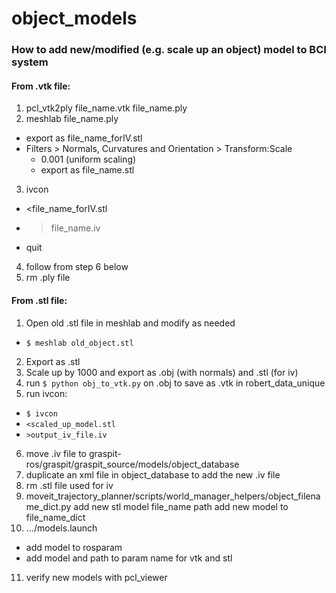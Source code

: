 object_models
=============

### How to add new/modified (e.g. scale up an object) model to BCI system

#### From .vtk file:

1. pcl_vtk2ply file_name.vtk file_name.ply
2. meshlab file_name.ply
  * export as file_name_forIV.stl
  * Filters > Normals, Curvatures and Orientation > Transform:Scale
    * 0.001 (uniform scaling)
    * export as file_name.stl
3. ivcon
  * <file_name_forIV.stl
  * >file_name.iv
  * quit
4. follow from step 6 below
5. rm .ply file


#### From .stl file:

1. Open old .stl file in meshlab and modify as needed
  * `$ meshlab old_object.stl`
2. Export as .stl
3. Scale up by 1000 and export as .obj (with normals) and .stl (for iv)
4. run `$ python obj_to_vtk.py` on .obj to save as .vtk in robert_data_unique
5. run ivcon:
  * `$ ivcon`
  * `<scaled_up_model.stl`
  * `>output_iv_file.iv`
6. move .iv file to graspit-ros/graspit/graspit_source/models/object_database
7. duplicate an xml file in object_database to add the new .iv file
8. rm .stl file used for iv
9. moveit_trajectory_planner/scripts/world_manager_helpers/object_filename_dict.py
  add new stl model file_name path
  add new model to file_name_dict
10. .../models.launch
  * add model to rosparam
  * add model and path to param name for vtk and stl
11. verify new models with pcl_viewer
